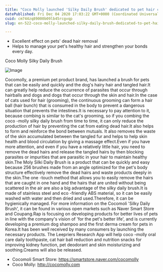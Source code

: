 ```yaml
---
title: "Coco Molly launched 'Silky Daily Brush' dedicated to pet hair care"
datePublished: Fri Dec 04 2020 17:03:22 GMT+0000 (Coordinated Universal Time)
cuid: cm744zq89000b09lb45rcgvqp
slug: en-522-coco-molly-launched-silky-daily-brush-dedicated-to-pet-hair-care

---
```



- Excellent effect on pets' dead hair removal
- Helps to manage your pet's healthy hair and strengthen your bonds every day.

Coco Molly Silky Daily Brush

![Image](https://cdn.hashnode.com/res/hashnode/image/upload/v1739499334204/3add4e39-3165-46a3-8e67-a99290652fe4.jpeg)

Cocomolly, a premium pet product brand, has launched a brush for pets that can be easily and quickly and the dog's hairy hair and tangled hair.It can greatly help reduce the occurrence of parasites that occur through hairballs and dogs and dogs that occur through the skin and hair.In the case of cats used for hair (grooming), the continuous grooming can form a hair ball (hair bunch) that is consumed in the body to prevent a dangerous situation that prevents the intestines.It is necessary to pay attention to it, because combing is similar to the cat's grooming, so if you combing the coco -molly silky daily brush from time to time, it can only reduce the production of hair by preventing the cat from eating dead hair.It also helps to form and reinforce the bond between mutuals. It also removes the waste of the skin accumulated between the tangled fur and helps to help skin health and blood circulation by giving a massage effect.Even if you have more attention, and even if you have a relatively little hair, you need to remove the dead hairs and release the tangled hairs by then blocking parasites or impurities that are parasitic in your hair to maintain healthy skin.The Moly Silki Daily Brush is a product that can be quickly and easy because 256 brushes made from an angle optimized for the pet's body structure effectively remove the dead hairs and waste products deeply in the skin.The one -touch method that allows you to easily remove the hairs that are caught in one hand and the hairs that are united without being scattered in the air are also a big advantage of the silky daily brush.It is made of stainless steel and eco -friendly ABS material, so it can be easily washed with water and then dried and used.Therefore, it can be hygienically managed. For more information on the Cocomoli 'Silky Daily Brush', it can be found in various open markets such as Naver Smart Store and Coupang.Rap is focusing on developing products for better lives of pets in line with the company's vision of 'for the pet's better life', and is currently developing a premium dog shampoo and the first derma cream for pets in Korea.It has been well received by many consumers by launching the necessary products. The Leepriers Research App will help coco -molly oral care daily toothpaste, cat hair ball reduction and nutrition snacks for improving kidney function, pet deodorant and skin moisturizing and soothing.Creams will also be released.

- Cocomoli Smart Store: https://smartstore.naver.com/cocomolly
- Coco Molly: http://cocomolly.com